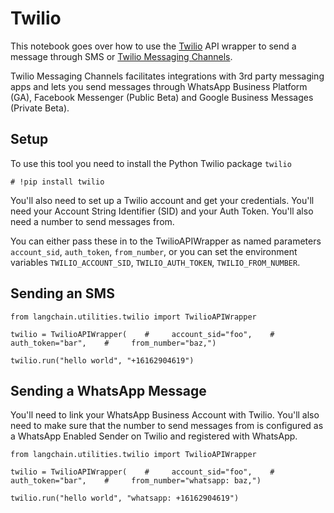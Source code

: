 Twilio
======

This notebook goes over how to use the [Twilio](https://www.twilio.com) API wrapper to send a message through SMS or [Twilio Messaging Channels](https://www.twilio.com/docs/messaging/channels).

Twilio Messaging Channels facilitates integrations with 3rd party messaging apps and lets you send messages through WhatsApp Business Platform (GA), Facebook Messenger (Public Beta) and Google Business Messages (Private Beta).

Setup[​](#setup "Direct link to Setup")
---------------------------------------

To use this tool you need to install the Python Twilio package `twilio`

    # !pip install twilio

You'll also need to set up a Twilio account and get your credentials. You'll need your Account String Identifier (SID) and your Auth Token. You'll also need a number to send messages from.

You can either pass these in to the TwilioAPIWrapper as named parameters `account_sid`, `auth_token`, `from_number`, or you can set the environment variables `TWILIO_ACCOUNT_SID`, `TWILIO_AUTH_TOKEN`, `TWILIO_FROM_NUMBER`.

Sending an SMS[​](#sending-an-sms "Direct link to Sending an SMS")
------------------------------------------------------------------

    from langchain.utilities.twilio import TwilioAPIWrapper

    twilio = TwilioAPIWrapper(    #     account_sid="foo",    #     auth_token="bar",    #     from_number="baz,")

    twilio.run("hello world", "+16162904619")

Sending a WhatsApp Message[​](#sending-a-whatsapp-message "Direct link to Sending a WhatsApp Message")
------------------------------------------------------------------------------------------------------

You'll need to link your WhatsApp Business Account with Twilio. You'll also need to make sure that the number to send messages from is configured as a WhatsApp Enabled Sender on Twilio and registered with WhatsApp.

    from langchain.utilities.twilio import TwilioAPIWrapper

    twilio = TwilioAPIWrapper(    #     account_sid="foo",    #     auth_token="bar",    #     from_number="whatsapp: baz,")

    twilio.run("hello world", "whatsapp: +16162904619")